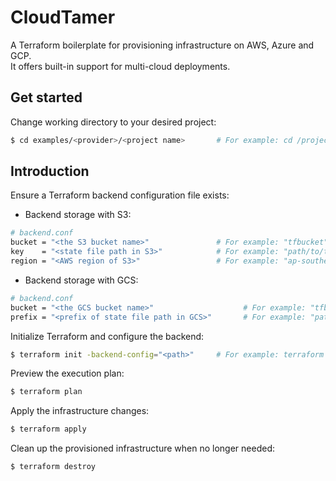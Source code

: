 # CloudTamer
A Terraform boilerplate for provisioning infrastructure on AWS, Azure and GCP.  
It offers built-in support for multi-cloud deployments.

## Get started
Change working directory to your desired project:
```bash
$ cd examples/<provider>/<project name>       # For example: cd /projects/aws/ec2-rds
```

## Introduction
Ensure a Terraform backend configuration file exists:
* Backend storage with S3:
```bash
# backend.conf
bucket = "<the S3 bucket name>"               # For example: "tfbucket"
key    = "<state file path in S3>"            # For example: "path/to/tfstate"
region = "<AWS region of S3>"                 # For example: "ap-southeast-1"
```
* Backend storage with GCS:
```bash
# backend.conf
bucket = "<the GCS bucket name>"                    # For example: "tfbucket"
prefix = "<prefix of state file path in GCS>"       # For example: "path/to"
```

Initialize Terraform and configure the backend:
```bash
$ terraform init -backend-config="<path>"     # For example: terraform init -backend-config="../backend.conf"
```

Preview the execution plan:
```bash
$ terraform plan
```

Apply the infrastructure changes:
```bash
$ terraform apply
```

Clean up the provisioned infrastructure when no longer needed:
```bash
$ terraform destroy
```
